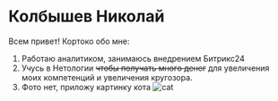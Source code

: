 # Колбышев Николай
Всем привет! Кортоко обо мне:
1. Работаю аналитиком, занимаюсь внедрением Битрикс24
2. Учусь в Нетологии ~~чтобы получать много денег~~ для увеличения моих компетенций и увеличения кругозора.
3. Фото нет, приложу картинку кота
![cat](..\cat.jpg)
